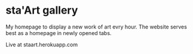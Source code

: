 # sta'Art gallery

My homepage to display a new work of art evry hour. The website serves best as a homepage in newly opened tabs.

Live at staart.herokuapp.com
